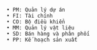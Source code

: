 	• PM: Quản lý dự án
	• FI: Tài chính
	• CO: Bộ điều khiển
	• MM: Quản lý vật liệu
	• SD: Bán hàng và phân phối
	• PP: Kế hoạch sản xuất
